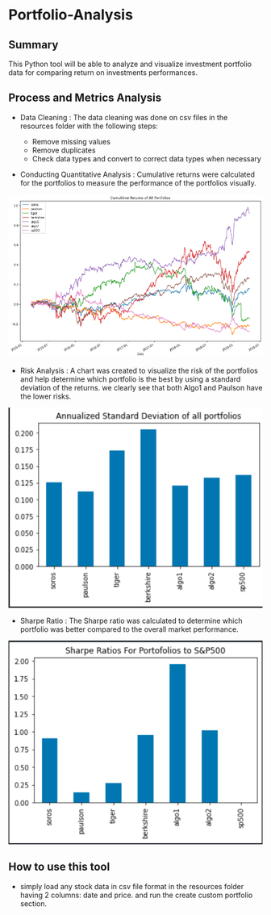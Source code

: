 # Portfolio-Analysis


## Summary 

This Python tool will be able to analyze and visualize investment portfolio data for comparing return on investments performances.

## Process and Metrics Analysis

- Data Cleaning :
The data cleaning was done on csv files in the resources folder with the following steps:
    - Remove missing values
    - Remove duplicates 
    - Check data types and convert to correct data types when necessary

- Conducting Quantitative Analysis :
Cumulative returns were calculated for the portfolios to measure the performance of the portfolios visually.

![cumulative returns](./imgs/cumprod.png)

- Risk Analysis :
 A chart was created to visualize the risk of the portfolios and help determine which portfolio is the best by using a standard deviation of the returns.
 we clearly see that both Algo1 and Paulson have the lower risks.

 ![stdev](./imgs/risk_stdev.png)

 - Sharpe Ratio :
The Sharpe ratio was calculated to determine which portfolio was better compared to the overall market performance.

![sharpe](./imgs/sharpe.png)

## How to use this tool
- simply load any stock data in csv file format in the resources folder having 2 columns:
date and price. and run the create custom portfolio section.